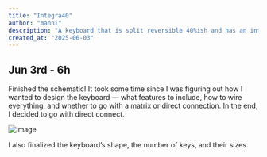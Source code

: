 ```yaml
---
title: "Integra40"
author: "manni"
description: "A keyboard that is split reversible 40%ish and has an integratted mcu"
created_at: "2025-06-03"
---
```


## Jun 3rd - 6h

Finished the schematic!
It took some time since I was figuring out how I wanted to design the keyboard — what features to include, how to wire everything, and whether to go with a matrix or direct connection. In the end, I decided to go with direct connect.

![image](https://github.com/user-attachments/assets/49c64dba-bd40-4ea0-a751-98f2b02a7990)

I also finalized the keyboard’s shape, the number of keys, and their sizes.
